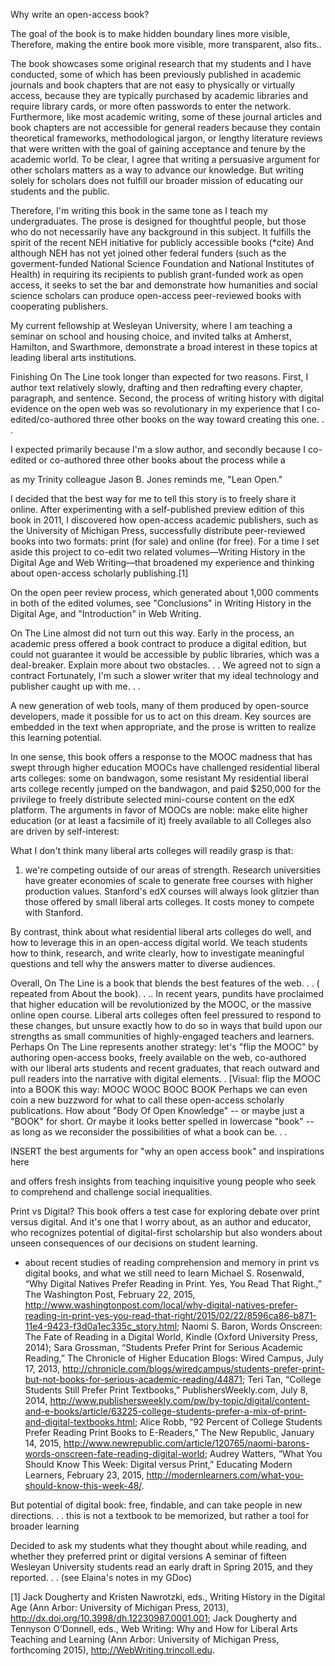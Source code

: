 Why write an open-access book?

The goal of the book is to make hidden boundary lines more visible,
Therefore, making the entire book more visible, more transparent, also fits..


The book showcases some original research that my students and I have conducted, some of which has been previously published in academic journals and book chapters that are not easy to physically or virtually access, because they are typically purchased by academic libraries and require library cards, or more often passwords to enter the network.
Furthermore, like most academic writing, some of these journal articles and book chapters are not accessible for general readers because they contain theoretical frameworks, methodological jargon, or lengthy literature reviews that were written with the goal of gaining acceptance and tenure by the academic world. To be clear, I agree that writing a persuasive argument for other scholars matters as a way to advance our knowledge. But writing solely for scholars does not fulfill our broader mission of educating our students and the public.

Therefore, I'm writing this book in the same tone as I teach my undergraduates. The prose is designed for thoughtful people, but those who do not necessarily have any background in this subject.
It fulfills the spirit of the recent NEH initiative for publicly accessible books (*cite)
And although NEH has not yet joined other federal funders (such as the goverment-funded National Science Foundation and National Institutes of Health) in requiring its recipients to publish grant-funded work as open access, it seeks to set the bar and demonstrate how humanities and social science scholars can produce open-access peer-reviewed books with cooperating publishers.

My current fellowship at Wesleyan University, where I am teaching a seminar on school and housing choice, and invited talks at Amherst, Hamilton, and Swarthmore, demonstrate a broad interest in these topics at leading liberal arts institutions.

Finishing On The Line took longer than expected for two reasons. First, I author text relatively slowly, drafting and then redrafting every chapter, paragraph, and sentence. Second, the process of writing history with digital evidence on the open web was so revolutionary in my experience that I co-edited/co-authored three other books on the way toward creating this one. . .

I expected primarily because I'm a slow author, and secondly because I co-edited or co-authored three other books about the process while a


as my Trinity colleague Jason B. Jones reminds me, "Lean Open."

I decided that the best way for me to tell this story is to freely share it online. After experimenting with a self-published preview edition of this book in 2011, I discovered how open-access academic publishers, such as the University of Michigan Press, successfully distribute peer-reviewed books into two formats: print (for sale) and online (for free). For a time I set aside this project to co-edit two related volumes—Writing History in the Digital Age and Web Writing—that broadened my experience and thinking about open-access scholarly publishing.[1]

On the open peer review process, which generated about 1,000 comments in both of the edited volumes, see "Conclusions" in Writing History in the Digital Age, and "Introduction" in Web Writing.

On The Line almost did not turn out this way. Early in the process, an academic press offered a book contract to produce a digital edition, but could not guarantee it would be accessible by public libraries, which was a deal-breaker.
Explain more about two obstacles. . .
We agreed not to sign a contract
Fortunately, I'm such a slower writer that my ideal technology and publisher caught up with me. . .




A new generation of web tools, many of them produced by open-source developers, made it possible for us to act on this dream. Key sources are embedded in the text when appropriate, and the prose is written to realize this learning potential.

In one sense, this book offers a response to the MOOC madness that has swept through higher education
MOOCs have challenged residential liberal arts colleges: some on bandwagon, some resistant
My residential liberal arts college recently jumped on the bandwagon, and paid $250,000 for the privilege to freely distribute selected mini-course content on the edX platform.
The arguments in favor of MOOCs are noble: make elite higher education (or at least a facsimile of it) freely available to all
Colleges also are driven by self-interest:

What I don't think many liberal arts colleges will readily grasp is that:
1) we're competing outside of our areas of strength. Research universities have greater economies of scale to generate free courses with higher production values. Stanford's edX courses will always look glitzier than those offered by small liberal arts colleges. It costs money to compete with Stanford.

By contrast, think about what residential liberal arts colleges do well, and how to leverage this in an open-access digital world.
We teach students how to think, research, and write clearly, how to investigate meaningful questions and tell why the answers matter to diverse audiences.

Overall, On The Line is a book that blends the best features of the web. . . ( repeated from About the book). . .. In recent years, pundits have proclaimed that higher education will be revolutionized by the MOOC, or the massive online open course. Liberal arts colleges often feel pressured to respond to these changes, but unsure exactly how to do so in ways that build upon our strengths as small communities of highly-engaged teachers and learners. Perhaps On The Line represents another strategy: let's "flip the MOOC" by authoring open-access books, freely available on the web, co-authored with our liberal arts students and recent graduates, that reach outward and pull readers into the narrative with digital elements. .
[Visual: flip the MOOC into a BOOK this way:
MOOC
WOOC
BOOC
BOOK
Perhaps we can even coin a new buzzword for what to call these open-access scholarly publications. How about "Body Of Open Knowledge" -- or maybe just a "BOOK" for short. Or maybe it looks better spelled in lowercase "book" -- as long as we reconsider the possibilities of what a book can be. . .



INSERT the best arguments for "why an open access book" and inspirations here

and offers fresh insights from teaching inquisitive young people who seek to comprehend and challenge social inequalities.

Print vs Digital?
This book offers a test case for exploring debate over print versus digital. And it's one that I worry about, as an author and educator, who recognizes potential of digital-first scholarship but also wonders about unseen consequences of our decisions on student learning.

- about recent studies of reading comprehension and memory in print vs digital books, and what we still need to learn
Michael S. Rosenwald, “Why Digital Natives Prefer Reading in Print. Yes, You Read That Right.,” The Washington Post, February 22, 2015, http://www.washingtonpost.com/local/why-digital-natives-prefer-reading-in-print-yes-you-read-that-right/2015/02/22/8596ca86-b871-11e4-9423-f3d0a1ec335c_story.html; Naomi S. Baron, Words Onscreen: The Fate of Reading in a Digital World, Kindle (Oxford University Press, 2014); Sara Grossman, “Students Prefer Print for Serious Academic Reading,” The Chronicle of Higher Education Blogs: Wired Campus, July 17, 2013, http://chronicle.com/blogs/wiredcampus/students-prefer-print-but-not-books-for-serious-academic-reading/44871; Teri Tan, “College Students Still Prefer Print Textbooks,” PublishersWeekly.com, July 8, 2014, http://www.publishersweekly.com/pw/by-topic/digital/content-and-e-books/article/63225-college-students-prefer-a-mix-of-print-and-digital-textbooks.html; Alice Robb, “92 Percent of College Students Prefer Reading Print Books to E-Readers,” The New Republic, January 14, 2015, http://www.newrepublic.com/article/120765/naomi-barons-words-onscreen-fate-reading-digital-world; Audrey Watters, “What You Should Know This Week: Digital versus Print,” Educating Modern Learners, February 23, 2015, http://modernlearners.com/what-you-should-know-this-week-48/.

But potential of digital book: free, findable, and can take people in new directions. . . this is not a textbook to be memorized, but rather a tool for broader learning

Decided to ask my students what they thought about while reading, and whether they preferred print or digital versions
A seminar of fifteen Wesleyan University students read an early draft in Spring 2015, and they reported. . .
(see Elaina's notes in my GDoc)



[1] Jack Dougherty and Kristen Nawrotzki, eds., Writing History in the Digital Age (Ann Arbor: University of Michigan Press, 2013), http://dx.doi.org/10.3998/dh.12230987.0001.001; Jack Dougherty and Tennyson O’Donnell, eds., Web Writing: Why and How for Liberal Arts Teaching and Learning (Ann Arbor: University of Michigan Press, forthcoming 2015), http://WebWriting.trincoll.edu.
